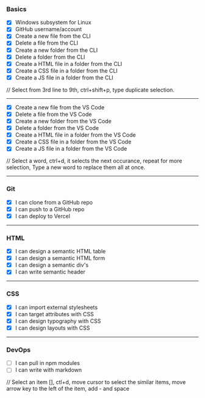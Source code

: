 ### Basics

- [x] Windows subsystem for Linux
- [x] GitHub username/account
- [x] Create a new file from the CLI
- [x] Delete a file from the CLI
- [x] Create a new folder from the CLI
- [x] Delete a folder from the CLI
- [x] Create a HTML file in a folder from the CLI
- [x] Create a CSS file in a folder from the CLI
- [x] Create a JS file in a folder from the CLI

// Select from 3rd line to 9th, ctrl+shift+p, type duplicate selection.

---

- [x] Create a new file from the VS Code
- [x] Delete a file from the VS Code
- [x] Create a new folder from the VS Code
- [x] Delete a folder from the VS Code
- [x] Create a HTML file in a folder from the VS Code
- [x] Create a CSS file in a folder from the VS Code
- [x] Create a JS file in a folder from the VS Code

// Select a word, ctrl+d, it selects the next occurance, repeat for more selection, Type a new word to replace them all at once.

---

### Git

- [x] I can clone from a GitHub repo
- [x] I can push to a GitHub repo
- [x] I can deploy to Vercel

---

### HTML

- [x] I can design a semantic HTML table
- [x] I can design a semantic HTML form
- [x] I can design a semantic div's
- [x] I can write semantic header

---

### CSS

- [x] I can import external stylesheets
- [x] I can target attributes with CSS
- [x] I can design typography with CSS
- [x] I can design layouts with CSS

---

### DevOps

- [ ] I can pull in npm modules
- [ ] I can write with markdown

// Select an item [], ctl+d, move cursor to select the similar items, move arrow key to the left of the item, add - and space
